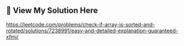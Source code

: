 ## 🔗 View My Solution Here
https://leetcode.com/problems/check-if-array-is-sorted-and-rotated/solutions/7238991/easy-and-detailed-explanation-guaranteed-xfmj/
